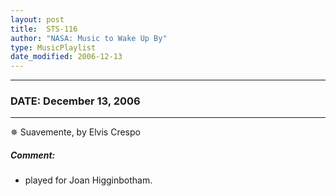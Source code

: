 ```yaml
---
layout: post
title:  STS-116
author: "NASA: Music to Wake Up By"
type: MusicPlaylist
date_modified: 2006-12-13
---
```


----
### DATE: December 13, 2006
----
✵ Suavemente, by Elvis Crespo

##### Comment:
* played for Joan Higginbotham.
